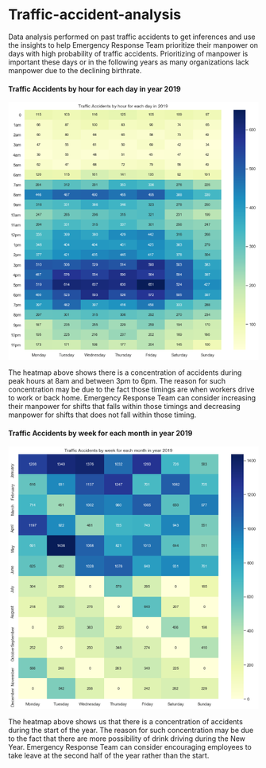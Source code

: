 # Traffic-accident-analysis
Data analysis performed on past traffic accidents to get inferences and use the insights to help Emergency Response Team prioritize their manpower on days with high probability of traffic accidents. Prioritizing of manpower is important these days or in the following years as many organizations lack manpower due to the declining birthrate. 


#### Traffic Accidents by hour for each day in year 2019

<p align = "center">
    <img src="README_src/Time_vs_Day.png" alt="Time_vs_Day">
</p>
The heatmap above shows there is a concentration of accidents during peak hours at 8am and between 3pm to 6pm. The reason for such concentration may be due to the fact those timings are when workers drive to work or back home. Emergency Response Team can consider increasing their manpower for shifts that falls within those timings and decreasing manpower for shifts that does not fall within those timing.


#### Traffic Accidents by week for each month in year 2019

<p align = "center">
    <img src="README_src/Month_vs_Day.png" alt="Month_vs_Day">
</p>

The heatmap above shows us that there is a concentration of accidents during the start of the year. The reason for such concentration may be due to the fact that there are more possibility of drink driving during the New Year. Emergency Response Team can consider encouraging employees to take leave at the second half of the year rather than the start. 

